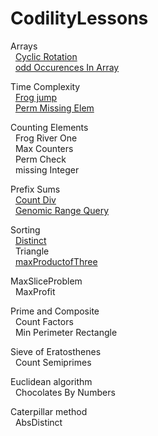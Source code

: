 # CodilityLessons

Arrays<br>
&nbsp;  [Cyclic Rotation](/2%20Arrays/Cyclic%20Rotation/CyclicRotation.MD) <br>
&nbsp;  [odd Occurences In Array](/2%20Arrays/oddOccurencesInArray/OddOccurrencesInArray.MD)<br>

Time Complexity<br>
&nbsp;  [Frog jump](/3%20Time%20Complexity/FrogJmp/frogJump.MD)<br>
&nbsp;  [Perm Missing Elem](/3%20Time%20Complexity/PermMissingElem/PermMissingElem.MD)<br>

Counting Elements<br>
&nbsp;  Frog River One<br>
&nbsp;  Max Counters<br>
&nbsp;  Perm Check<br>
&nbsp;  missing Integer<br>

Prefix Sums<br>
&nbsp; [Count Div](/5%20PrefixSums/CountDiv/countdiv.md) <br>
&nbsp; [ Genomic Range Query](/5%20PrefixSums/GenomicRangeQuery/GRQ.MD)  <br>

Sorting<br>
&nbsp;  [Distinct](/6%20Sorting/Distinct/Distinct.MD)<br>
&nbsp;  Triangle<br>
&nbsp;  [maxProductofThree](/6%20Sorting/maxProductofThree/MaxProdTree.MD)<br>

MaxSliceProblem<br>
&nbsp;  MaxProfit<br>

Prime and Composite<br>
&nbsp;  Count Factors<br>
&nbsp;  Min Perimeter Rectangle<br>

Sieve of Eratosthenes<br>
&nbsp;  Count Semiprimes<br>

Euclidean algorithm<br>
&nbsp;  Chocolates By Numbers<br>

Caterpillar method<br>
&nbsp;  AbsDistinct<br>